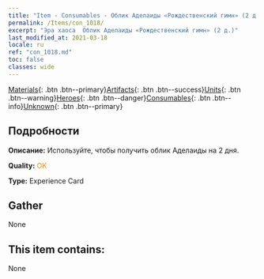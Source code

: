 ```yaml
---
title: "Item - Consumables - Облик Аделаиды «Рождественский гимн» (2 д.)"
permalink: /Items/con_1018/
excerpt: "Эра хаоса  Облик Аделаиды «Рождественский гимн» (2 д.)"
last_modified_at: 2021-03-18
locale: ru
ref: "con_1018.md"
toc: false
classes: wide
---
```

 [Materials](/ru/Items/){: .btn .btn--primary}[Artifacts](/ru/Items/Artifacts/){: .btn .btn--success}[Units](/ru/Items/Units/){: .btn .btn--warning}[Heroes](/ru/Items/Heroes/){: .btn .btn--danger}[Consumables](/ru/Items/Consumables/){: .btn .btn--info}[Unknown](/ru/Items/Unknown/){: .btn .btn--primary}

## Подробности
 **Описание:** Используйте, чтобы получить облик Аделаиды на 2 дня.

 **Quality:** <span style="color: #FF8C00">OK</span>

 **Type:** Experience Card

## Gather

  None

## This item contains:

  None

